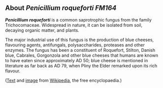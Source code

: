 About *Penicillium roqueforti FM164* 
------------------------------------



***Penicillium roqueforti*** is a common saprotrophic fungus from the
family Trichocomaceae. Widespread in nature, it can be isolated from
soil, decaying organic matter, and plants.

The major industrial use of this fungus is the production of blue
cheeses, flavouring agents, antifungals, polysaccharides, proteases and
other enzymes. The fungus has been a constituent of Roquefort, Stilton,
Danish blue, Cabrales, Gorgonzola and other blue cheeses that humans are
known to have eaten since approximately AD 50; blue cheese is mentioned
in literature as far back as AD 79, when Pliny the Elder remarked upon
its rich flavour.

([Text](http://en.wikipedia.org/wiki/Penicillium_roqueforti) and
[image](https://commons.wikimedia.org/wiki/File:Blue_Stilton_Penicillium.jpg)
from [Wikipedia](http://en.wikipedia.org/), the free encyclopaedia.)
